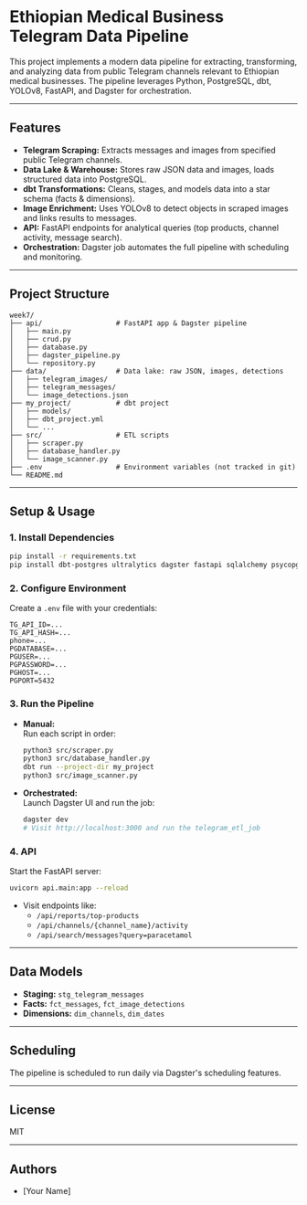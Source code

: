 # Ethiopian Medical Business Telegram Data Pipeline

This project implements a modern data pipeline for extracting, transforming, and analyzing data from public Telegram channels relevant to Ethiopian medical businesses. The pipeline leverages Python, PostgreSQL, dbt, YOLOv8, FastAPI, and Dagster for orchestration.

---

## Features

- **Telegram Scraping:** Extracts messages and images from specified public Telegram channels.
- **Data Lake & Warehouse:** Stores raw JSON data and images, loads structured data into PostgreSQL.
- **dbt Transformations:** Cleans, stages, and models data into a star schema (facts & dimensions).
- **Image Enrichment:** Uses YOLOv8 to detect objects in scraped images and links results to messages.
- **API:** FastAPI endpoints for analytical queries (top products, channel activity, message search).
- **Orchestration:** Dagster job automates the full pipeline with scheduling and monitoring.

---

## Project Structure

```
week7/
├── api/                  # FastAPI app & Dagster pipeline
│   ├── main.py
│   ├── crud.py
│   ├── database.py
│   ├── dagster_pipeline.py
│   └── repository.py
├── data/                 # Data lake: raw JSON, images, detections
│   ├── telegram_images/
│   ├── telegram_messages/
│   └── image_detections.json
├── my_project/           # dbt project
│   ├── models/
│   ├── dbt_project.yml
│   └── ...
├── src/                  # ETL scripts
│   ├── scraper.py
│   ├── database_handler.py
│   └── image_scanner.py
├── .env                  # Environment variables (not tracked in git)
└── README.md
```

---

## Setup & Usage

### 1. Install Dependencies

```sh
pip install -r requirements.txt
pip install dbt-postgres ultralytics dagster fastapi sqlalchemy psycopg2-binary python-dotenv
```

### 2. Configure Environment

Create a `.env` file with your credentials:
```
TG_API_ID=...
TG_API_HASH=...
phone=...
PGDATABASE=...
PGUSER=...
PGPASSWORD=...
PGHOST=...
PGPORT=5432
```

### 3. Run the Pipeline

- **Manual:**  
  Run each script in order:
  ```sh
  python3 src/scraper.py
  python3 src/database_handler.py
  dbt run --project-dir my_project
  python3 src/image_scanner.py
  ```

- **Orchestrated:**  
  Launch Dagster UI and run the job:
  ```sh
  dagster dev
  # Visit http://localhost:3000 and run the telegram_etl_job
  ```

### 4. API

Start the FastAPI server:
```sh
uvicorn api.main:app --reload
```
- Visit endpoints like:
  - `/api/reports/top-products`
  - `/api/channels/{channel_name}/activity`
  - `/api/search/messages?query=paracetamol`

---

## Data Models

- **Staging:** `stg_telegram_messages`
- **Facts:** `fct_messages`, `fct_image_detections`
- **Dimensions:** `dim_channels`, `dim_dates`

---

## Scheduling

The pipeline is scheduled to run daily via Dagster's scheduling features.

---

## License

MIT

---

## Authors

- [Your Name]
